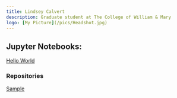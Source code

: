 ```yaml
---
title: Lindsey Calvert
description: Graduate student at The College of William & Mary
logo: [My Picture](/pics/Headshot.jpg)
---
```


## Jupyter Notebooks:

[Hello World](/HelloWorld)

### Repositories  
[Sample](https://github.com/lindsey-calvert/sample)


